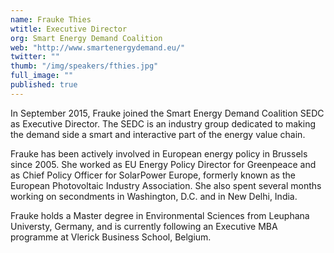 ```yaml
---
name: Frauke Thies
wtitle: Executive Director
org: Smart Energy Demand Coalition
web: "http://www.smartenergydemand.eu/"
twitter: ""
thumb: "/img/speakers/fthies.jpg"
full_image: ""
published: true
---
```


In September 2015, Frauke joined the Smart Energy Demand Coalition SEDC as Executive Director. The SEDC is an industry group dedicated to making the demand side a smart and interactive part of the energy value chain.

Frauke has been actively involved in European energy policy in Brussels since 2005. She worked as EU Energy Policy Director for Greenpeace and as Chief Policy Officer for SolarPower Europe, formerly known as the European Photovoltaic Industry Association. She also spent several months working on secondments in Washington, D.C. and in New Delhi, India. 

Frauke holds a Master degree in Environmental Sciences from Leuphana Universty, Germany, and is currently following an Executive MBA programme at Vlerick Business School, Belgium. 


